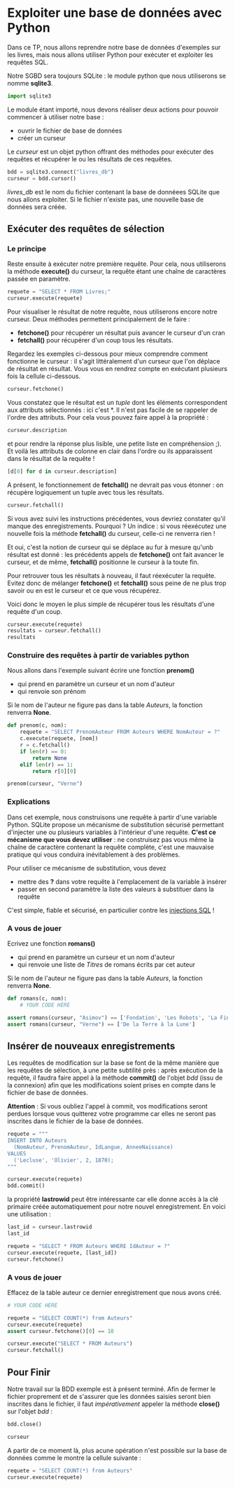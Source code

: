 # Exploiter une base de données avec Python

Dans ce TP, nous allons reprendre notre base de données d'exemples sur les livres, mais nous allons utiliser Python pour exécuter et exploiter les requêtes SQL. 

Notre SGBD sera toujours SQLite : le module python que nous utiliserons se nomme **sqlite3**.

```python
import sqlite3
```

Le module étant importé, nous devons réaliser deux actions pour pouvoir commencer à utiliser notre base :
- ouvrir le fichier de base de données
- créer un curseur

Le *curseur* est un objet python offrant des méthodes pour exécuter des requêtes et récupérer le ou les résultats de ces requêtes.


```python
bdd = sqlite3.connect("livres_db")
curseur = bdd.cursor()
```

*livres_db* est le nom du fichier contenant la base de donnéees SQLite que nous allons exploiter. Si le fichier n'existe pas, une nouvelle base de données sera créée.

## Exécuter des requêtes de sélection

### Le principe

Reste ensuite à exécuter notre première requête. Pour cela, nous utiliserons la méthode **execute()** du curseur, la requête étant une chaîne de caractères passée en paramètre.


```python
requete = "SELECT * FROM Livres;"
curseur.execute(requete)
```

Pour visualiser le résultat de notre requête, nous utiliserons encore notre curseur. Deux méthodes permettent principalement de le faire :
- **fetchone()** pour récupérer un résultat puis avancer le curseur d'un cran
- **fetchall()** pour récupérer d'un coup tous les résultats. 

Regardez les exemples ci-dessous pour mieux comprendre comment fonctionne le curseur : il s'agit littéralement d'un curseur que l'on déplace de résultat en résultat. Vous vous en rendrez compte en exécutant plusieurs fois la cellule ci-dessous.


```python
curseur.fetchone()
```

Vous constatez que le résultat est un *tuple*  dont les éléments correspondent aux attributs sélectionnés : ici c'est \*. Il n'est pas facile de se rappeler de l'ordre des attributs. Pour cela vous pouvez faire appel à la propriété :


```python
curseur.description
```

et pour rendre la réponse plus lisible, une petite liste en compréhension ;). Et voilà les attributs de colonne en clair dans l'ordre ou ils apparaissent dans le résultat de la requête !


```python
[d[0] for d in curseur.description]
```

A présent, le fonctionnement de **fetchall()** ne devrait pas vous étonner : on récupère logiquement un tuple avec tous les résultats.


```python
curseur.fetchall()
```

Si vous avez suivi les instructions précédentes, vous devriez constater qu'il manque des enregistrements. Pourquoi ?
Un indice : si vous réexécutez une nouvelle fois la méthode **fetchall()** du curseur, celle-ci ne renverra rien !

Et oui, c'est la notion de curseur qui se déplace au fur à mesure qu'unb résultat est donné : les précédents appels de **fetchone()** ont fait avancer le curseur, et de même, **fetchall()** positionne le curseur à la toute fin.

Pour retrouver tous les résultats à nouveau, il faut réexécuter la requête. Evitez donc de mélanger **fetchone()** et **fetchall()** sous peine de ne plus trop savoir ou en est le curseur et ce que vous récupérez.

Voici donc le moyen le plus simple de récupérer tous les résultats d'une requête d'un coup.


```python
curseur.execute(requete)
resultats = curseur.fetchall()
resultats
```

### Construire des requêtes à partir de variables python

Nous allons dans l'exemple suivant écrire une fonction **prenom()** 
- qui prend en paramètre un curseur et un nom d'auteur
- qui renvoie son prénom

Si le nom de l'auteur ne figure pas dans la table *Auteurs*, la fonction renverra **None**.


```python
def prenom(c, nom):
    requete = "SELECT PrenomAuteur FROM Auteurs WHERE NomAuteur = ?"
    c.execute(requete, [nom])
    r = c.fetchall()
    if len(r) == 0:
        return None
    elif len(r) == 1:
        return r[0][0]
```


```python
prenom(curseur, "Verne")
```

### Explications

Dans cet exemple, nous construisons une requête à partir d'une variable Python. SQLite propose un mécanisme de substitution sécurisé permettant d'injecter une ou plusieurs variables à l'intérieur d'une requête. **C'est ce mécanisme que vous devez utiliser** : ne construisez pas vous même la chaîne de caractère contenant la requête complète, c'est une mauvaise pratique qui vous conduira inévitablement à des problèmes.

Pour utiliser ce mécanisme de substitution, vous devez
- mettre des **?** dans votre requête à l'emplacement de la variable à insérer
- passer en second paramètre la liste des valeurs à substituer dans la requête

C'est simple, fiable et sécurisé, en particulier contre les [injections SQL](https://xkcd.com/327/) !

### A vous de jouer

Ecrivez une fonction **romans()** 
- qui prend en paramètre un curseur et un nom d'auteur
- qui renvoie une liste de *Titres* de romans écrits par cet auteur

Si le nom de l'auteur ne figure pas dans la table *Auteurs*, la fonction renverra **None**.


```python
def romans(c, nom):
    # YOUR CODE HERE
```


```python
assert romans(curseur, "Asimov") == ['Fondation', 'Les Robots', 'La Fin de l’éternité']
assert romans(curseur, "Verne") == ['De la Terre à la Lune']
```

## Insérer de nouveaux enregistrements

Les requêtes de modification sur la base se font de la même manière que les requêtes de sélection, à une petite subtilité près : après exécution de la requête, il faudra faire appel à la méthode **commit()** de l'objet *bdd* (issu de la connexion) afin que les modifications soient prises en compte dans le fichier de base de données. 

**Attention** : Si vous oubliez l'appel à commit, vos modifications seront perdues lorsque vous quitterez votre programme car elles ne seront pas inscrites dans le fichier de la base de données.


```python
requete = """
INSERT INTO Auteurs 
  (NomAuteur, PrenomAuteur, IdLangue, AnneeNaissance)
VALUES
  ('Lecluse', 'Olivier', 2, 1870);
"""

curseur.execute(requete)
bdd.commit()
```

la propriété **lastrowid** peut être intéressante car elle donne accès à la clé primaire créée automatiquement pour notre nouvel enregistrement. En voici une utilisation :


```python
last_id = curseur.lastrowid
last_id 
```


```python
requete = "SELECT * FROM Auteurs WHERE IdAuteur = ?"
curseur.execute(requete, [last_id])
curseur.fetchone()
```

### A vous de jouer
Effacez de la table auteur ce dernier enregistrement que nous avons créé.


```python
# YOUR CODE HERE
```


```python
requete = "SELECT COUNT(*) from Auteurs"
curseur.execute(requete)
assert curseur.fetchone()[0] == 10
```


```python
curseur.execute("SELECT * FROM Auteurs")
curseur.fetchall()
```

## Pour Finir

Notre travail sur la BDD exemple est à présent terminé. Afin de fermer le fichier proprement et de s'assurer que les données saisies seront bien inscrites dans le fichier, il faut *impérativement* appeler la méthode **close()** sur l'objet *bdd* :


```python
bdd.close()
```


```python
curseur
```

A partir de ce moment là, plus acune opération n'est possible sur la base de données comme le montre la cellule suivante :


```python
requete = "SELECT COUNT(*) from Auteurs"
curseur.execute(requete)
```
